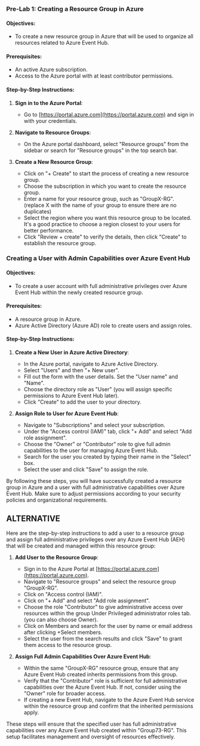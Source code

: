 ### Pre-Lab 1: Creating a Resource Group in Azure

#### Objectives:
- To create a new resource group in Azure that will be used to organize all resources related to Azure Event Hub.

#### Prerequisites:
- An active Azure subscription.
- Access to the Azure portal with at least contributor permissions.

#### Step-by-Step Instructions:
1. **Sign in to the Azure Portal**:
   - Go to [https://portal.azure.com](https://portal.azure.com) and sign in with your credentials.

2. **Navigate to Resource Groups**:
   - On the Azure portal dashboard, select "Resource groups" from the sidebar or search for "Resource groups" in the top search bar.

3. **Create a New Resource Group**:
   - Click on "+ Create" to start the process of creating a new resource group.
   - Choose the subscription in which you want to create the resource group.
   - Enter a name for your resource group, such as "GroupX-RG". (replace X with the name of your group to ensure there are no duplicates)
   - Select the region where you want this resource group to be located. It's a good practice to choose a region closest to your users for better performance.
   - Click "Review + create" to verify the details, then click "Create" to establish the resource group.

### Creating a User with Admin Capabilities over Azure Event Hub

#### Objectives:
- To create a user account with full administrative privileges over Azure Event Hub within the newly created resource group.

#### Prerequisites:
- A resource group in Azure.
- Azure Active Directory (Azure AD) role to create users and assign roles.

#### Step-by-Step Instructions:
1. **Create a New User in Azure Active Directory**:
   - In the Azure portal, navigate to Azure Active Directory.
   - Select "Users" and then "+ New user".
   - Fill out the form with the user details. Set the "User name" and "Name".
   - Choose the directory role as "User" (you will assign specific permissions to Azure Event Hub later).
   - Click "Create" to add the user to your directory.

2. **Assign Role to User for Azure Event Hub**:
   - Navigate to "Subscriptions" and select your subscription.
   - Under the "Access control (IAM)" tab, click "+ Add" and select "Add role assignment".
   - Choose the "Owner" or "Contributor" role to give full admin capabilities to the user for managing Azure Event Hub.
   - Search for the user you created by typing their name in the "Select" box.
   - Select the user and click "Save" to assign the role.

By following these steps, you will have successfully created a resource group in Azure and a user with full administrative capabilities over Azure Event Hub. Make sure to adjust permissions according to your security policies and organizational requirements.

## ALTERNATIVE
Here are the step-by-step instructions to add a user to a resource group and assign full administrative privileges over any Azure Event Hub (AEH) that will be created and managed within this resource group:

1. **Add User to the Resource Group**:
   - Sign in to the Azure Portal at [https://portal.azure.com](https://portal.azure.com).
   - Navigate to "Resource groups" and select the resource group "GroupX-RG".
   - Click on "Access control (IAM)".
   - Click on "+ Add" and select "Add role assignment".
   - Choose the role "Contributor" to give administrative access over resources within the group Under Privileged administrator roles tab.  (you can also choose Owner).  
   - Click on Members and search for the user by name or email address after clicking +Select members.
   - Select the user from the search results and click "Save" to grant them access to the resource group.

2. **Assign Full Admin Capabilities Over Azure Event Hub**:
   - Within the same "GroupX-RG" resource group, ensure that any Azure Event Hub created inherits permissions from this group.
   - Verify that the "Contributor" role is sufficient for full administrative capabilities over the Azure Event Hub. If not, consider using the "Owner" role for broader access.
   - If creating a new Event Hub, navigate to the Azure Event Hub service within the resource group and confirm that the inherited permissions apply.

These steps will ensure that the specified user has full administrative capabilities over any Azure Event Hub created within "Group73-RG". This setup facilitates management and oversight of resources effectively.
